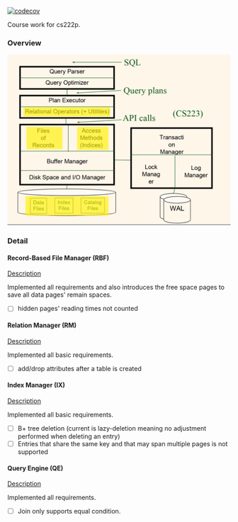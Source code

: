 [![codecov](https://codecov.io/gh/gyh1621/DatabaseSystem/branch/master/graph/badge.svg?token=PwCwV5ftgO)](https://codecov.io/gh/gyh1621/DatabaseSystem)

Course work for cs222p.

### Overview

![implemented](./course-details/implemented.png)

### Detail

#### Record-Based File Manager (RBF)
[Description](./course-details/project1-description.pdf)

Implemented all requirements and also introduces the free space pages to save all data pages' remain spaces.

- [ ] hidden pages' reading times not counted

#### Relation Manager (RM)
[Description](./course-details/project2-description.pdf)

Implemented all basic requirements.

- [ ] add/drop attributes after a table is created

#### Index Manager (IX)
[Description](./course-details/project3.pdf)

Implemented all basic requirements.

- [ ] B+ tree deletion (current is lazy-deletion meaning no adjustment performed when deleting an entry)
- [ ] Entries that share the same key and that may span multiple pages is not supported

#### Query Engine (QE)
[Description](./course-details/project4.pdf)

Implemented all requirements.

- [ ] Join only supports equal condition.
